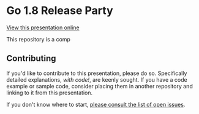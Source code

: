 # Go 1.8 Release Party

[View this presentation online](https://talks.godoc.org/github.com/davecheney/go-1.8-release-party/presentation.slide)

This repository is a comp

## Contributing

If you'd like to contribute to this presentation, please do so.
Specifically detailed explanations, _with code!_, are keenly sought.
If you have a code example or sample code, consider placing them in another repository and linking to it from this presentation.

If you don't know where to start, [please consult the list of open issues](https://github.com/davecheney/go-1.8-release-party/issues).

